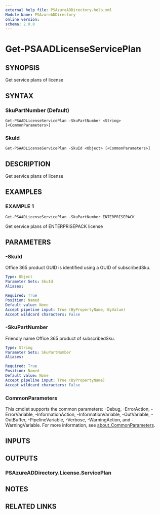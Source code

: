 ```yaml
---
external help file: PSAzureADDirectory-help.xml
Module Name: PSAzureADDirectory
online version:
schema: 2.0.0
---
```


# Get-PSAADLicenseServicePlan

## SYNOPSIS
Get service plans of license

## SYNTAX

### SkuPartNumber (Default)
```
Get-PSAADLicenseServicePlan -SkuPartNumber <String> [<CommonParameters>]
```

### SkuId
```
Get-PSAADLicenseServicePlan -SkuId <Object> [<CommonParameters>]
```

## DESCRIPTION
Get service plans of license

## EXAMPLES

### EXAMPLE 1
```
Get-PSAADLicenseServicePlan -SkuPartNumber ENTERPRISEPACK
```

Get service plans of ENTERPRISEPACK license

## PARAMETERS

### -SkuId
Office 365 product GUID is identified using a GUID of subscribedSku.

```yaml
Type: Object
Parameter Sets: SkuId
Aliases:

Required: True
Position: Named
Default value: None
Accept pipeline input: True (ByPropertyName, ByValue)
Accept wildcard characters: False
```

### -SkuPartNumber
Friendly name Office 365 product of subscribedSku.

```yaml
Type: String
Parameter Sets: SkuPartNumber
Aliases:

Required: True
Position: Named
Default value: None
Accept pipeline input: True (ByPropertyName)
Accept wildcard characters: False
```

### CommonParameters
This cmdlet supports the common parameters: -Debug, -ErrorAction, -ErrorVariable, -InformationAction, -InformationVariable, -OutVariable, -OutBuffer, -PipelineVariable, -Verbose, -WarningAction, and -WarningVariable. For more information, see [about_CommonParameters](http://go.microsoft.com/fwlink/?LinkID=113216).

## INPUTS

## OUTPUTS

### PSAzureADDirectory.License.ServicePlan
## NOTES

## RELATED LINKS
